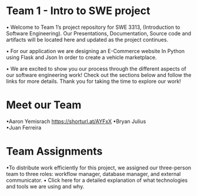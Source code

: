 # Team 1 - Intro to SWE project

• Welcome to Team 1’s project repository for SWE 3313, (Introduction to Software Engineering). Our Presentations, Documentation, Source code and artifacts will be located here and updated as the project continues.


• For our application we are designing an E-Commerce website In Python using Flask and Json In order to create a vehicle marketplace. 

• We are excited to show you our process through the different aspects of our software engineering work! Check out the sections below and follow the links for more details. Thank you for taking the time to explore our work!

# Meet our Team
•Aaron Yemisrach https://shorturl.at/AYFxX
•Bryan Julius    
•Juan Ferreira

# Team Assignments 
•To distribute work efficiently for this project, we assigned our three-person team to three roles: workflow manager, database manager, and external communicator.
• Click here for a detailed explanation of what technologies and tools we are using and why.


